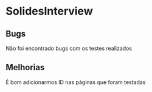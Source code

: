 # SolidesInterview

## Bugs
Não foi encontrado bugs com os testes realizados

## Melhorias
É bom adicionarmos ID nas páginas que foram testadas
